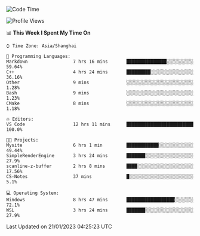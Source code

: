 <!--START_SECTION:waka-->
![Code Time](http://img.shields.io/badge/Code%20Time-599%20hrs%2011%20mins-blue)

![Profile Views](http://img.shields.io/badge/Profile%20Views-1-blue)

📊 **This Week I Spent My Time On** 

```text
⌚︎ Time Zone: Asia/Shanghai

💬 Programming Languages: 
Markdown                 7 hrs 16 mins       ███████████████░░░░░░░░░░   59.64% 
C++                      4 hrs 24 mins       █████████░░░░░░░░░░░░░░░░   36.16% 
Other                    9 mins              ░░░░░░░░░░░░░░░░░░░░░░░░░   1.28% 
Bash                     9 mins              ░░░░░░░░░░░░░░░░░░░░░░░░░   1.23% 
CMake                    8 mins              ░░░░░░░░░░░░░░░░░░░░░░░░░   1.18%

🔥 Editors: 
VS Code                  12 hrs 11 mins      █████████████████████████   100.0%

🐱‍💻 Projects: 
Mysite                   6 hrs 1 min         ████████████░░░░░░░░░░░░░   49.44% 
SimpleRenderEngine       3 hrs 24 mins       ███████░░░░░░░░░░░░░░░░░░   27.9% 
scanline-z-buffer        2 hrs 8 mins        ████░░░░░░░░░░░░░░░░░░░░░   17.56% 
CS-Notes                 37 mins             █░░░░░░░░░░░░░░░░░░░░░░░░   5.1%

💻 Operating System: 
Windows                  8 hrs 47 mins       ██████████████████░░░░░░░   72.1% 
WSL                      3 hrs 24 mins       ███████░░░░░░░░░░░░░░░░░░   27.9%

```


 Last Updated on 21/01/2023 04:25:23 UTC
<!--END_SECTION:waka-->